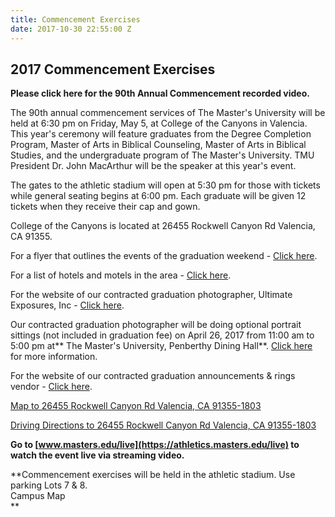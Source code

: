 ```yaml
---
title: Commencement Exercises
date: 2017-10-30 22:55:00 Z
---
```


## 2017 Commencement Exercises

**Please click here for the 90th Annual Commencement recorded video.**

The 90th annual commencement services of The Master's University will be held at 6:30 pm on Friday, May 5, at College of the Canyons in Valencia. This year's ceremony will feature graduates from the Degree Completion Program, Master of Arts in Biblical Counseling, Master of Arts in Biblical Studies, and the undergraduate program of The Master's University.  TMU President Dr. John MacArthur will be the speaker at this year's event.

The gates to the athletic stadium will open at 5:30 pm for those with tickets while general seating begins at 6:00 pm. Each graduate will be given 12 tickets when they receive their cap and gown.

College of the Canyons is located at 26455 Rockwell Canyon Rd Valencia, CA 91355.

For a flyer that outlines the events of the graduation weekend - [Click here](https://athletics.masters.edu/media/869295/graduation-weekend-overview-2017.pdf).

For a list of hotels and motels in the area - [Click here](http://athletics.masters.edu/visitorinfo/hotels/).

For the website of our contracted graduation photographer, Ultimate Exposures, Inc - [Click here](http://www.ultimateexposures.com/).

Our contracted graduation photographer will be doing optional portrait sittings (not included in graduation fee) on April 26, 2017 from 11:00 am to 5:00 pm at** The Master's University, Penberthy Dining Hall**. [Click here](http://athletics.masters.edu/media/869444/2017gradportraits.pdf) for more information.

For the website of our contracted graduation announcements & rings vendor - [Click here](http://www.balfour.com/).

[Map to 26455 Rockwell Canyon Rd Valencia, CA 91355-1803](https://maps.google.com/maps?q=26455\+Rockwell\+Canyon\+Rd\+Valencia,\+CA\+91355-1803&hl=en&sll=34.408855,-118.494632&sspn=0.151256,0.264702&t=h&hnear=26455\+Rockwell\+Canyon\+Rd,\+Valencia,\+California\+91355&z=16)

[Driving Directions to 26455 Rockwell Canyon Rd Valencia, CA 91355-1803](https://maps.google.com/maps?daddr=26455\+Rockwell\+Canyon\+Rd\+Valencia,\+CA\+91355-1803&hl=en&sll=34.408855,-118.494632&sspn=0.151256,0.264702&t=h&mra=ls&z=12)

**Go to [www.masters.edu/live](https://athletics.masters.edu/live) to watch the event live via streaming video.**

**Commencement exercises will be held in the athletic stadium. Use parking Lots 7 & 8.\
Campus Map\
**

<img alt="" src="http://www2.masters.edu/images/twallis/cocmap.jpg" />